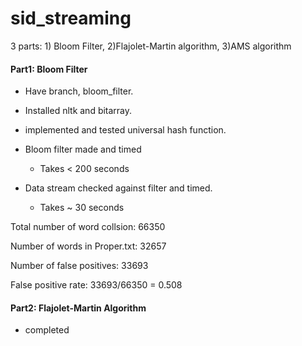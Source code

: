 # sid_streaming
3 parts: 1) Bloom Filter, 2)Flajolet-Martin algorithm, 3)AMS algorithm

#### Part1: Bloom Filter

* Have branch, bloom_filter.

* Installed nltk and bitarray.

* implemented and tested universal hash function.

* Bloom filter made and timed
   * Takes < 200 seconds

* Data stream checked against filter and timed.
    * Takes ~ 30 seconds
    
Total number of word collsion: 66350

Number of words in Proper.txt: 32657

Number of false positives: 33693

False positive rate: 33693/66350 = 0.508

#### Part2: Flajolet-Martin Algorithm

* completed

